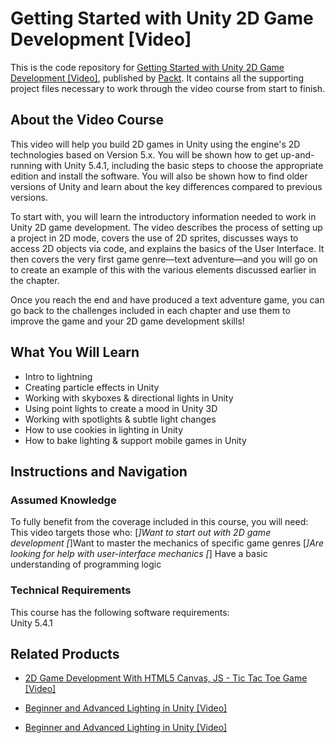 # Getting Started with Unity 2D Game Development [Video]
This is the code repository for [Getting Started with Unity 2D Game Development [Video]](https://www.packtpub.com/game-development/getting-started-unity-2d-game-development?utm_source=github&utm_medium=repository&utm_campaign=9781787120884), published by [Packt](https://www.packtpub.com/?utm_source=github). It contains all the supporting project files necessary to work through the video course from start to finish.
## About the Video Course
This video will help you build 2D games in Unity using the engine's 2D technologies based on Version 5.x. 
You will be shown how to get up-and-running with Unity 5.4.1, including the basic steps to choose the appropriate edition and install the software. You will also be shown how to find older versions of Unity and learn about the key differences compared to previous versions.

To start with, you will learn the introductory information needed to work in Unity 2D game development. The video describes the process of setting up a project in 2D mode, covers the use of 2D sprites, discusses ways to access 2D objects via code, and explains the basics of the User Interface. It then covers the very first game genre—text adventure—and you will go on to create an example of this with the various elements discussed earlier in the chapter.

Once you reach the end and have produced a text adventure game, you can go back to the challenges included in each chapter and use them to improve the game and your 2D game development skills!

<H2>What You Will Learn</H2>
<DIV class=book-info-will-learn-text>
<UL>
<LI>Intro to lightning 
<LI>Creating particle effects in Unity 
<LI>Working with skyboxes &amp; directional lights in Unity 
<LI>Using point lights to create a mood in Unity 3D 
<LI>Working with spotlights &amp; subtle light changes 
<LI>How to use cookies in lighting in Unity 
<LI>How to bake lighting &amp; support mobile games in Unity </LI></UL></DIV>

## Instructions and Navigation
### Assumed Knowledge
To fully benefit from the coverage included in this course, you will need:<br/>
This video targets those who:
[*]Want to start out with 2D game development
[*]Want to master the mechanics of specific game genres
[*]Are looking for help with user-interface mechanics
[*] Have a basic understanding of programming logic
### Technical Requirements
This course has the following software requirements:<br/>
Unity 5.4.1

## Related Products
* [2D Game Development With HTML5 Canvas, JS - Tic Tac Toe Game [Video]](https://www.packtpub.com/application-development/2d-game-development-html5-canvas-js-tic-tac-toe-game-video?utm_source=github&utm_medium=repository&utm_campaign=9781838646646)

* [Beginner and Advanced Lighting in Unity [Video]](https://www.packtpub.com/game-development/beginner-and-advanced-lighting-unity-video?utm_source=github&utm_medium=repository&utm_campaign=9781838557140)

* [Beginner and Advanced Lighting in Unity [Video]](https://www.packtpub.com/game-development/beginner-and-advanced-lighting-unity-video?utm_source=github&utm_medium=repository&utm_campaign=9781838557140)

